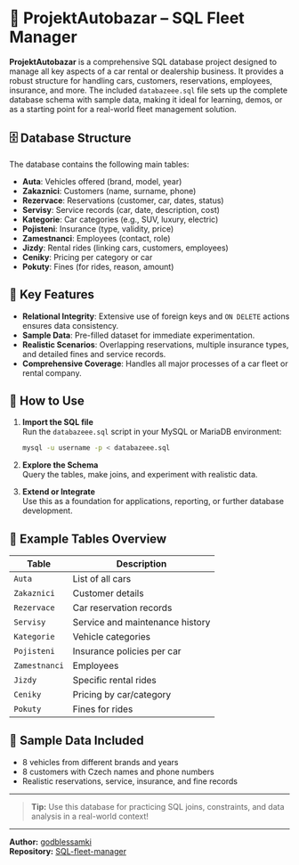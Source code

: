 # 🚗 ProjektAutobazar – SQL Fleet Manager

**ProjektAutobazar** is a comprehensive SQL database project designed to manage all key aspects of a car rental or dealership business. It provides a robust structure for handling cars, customers, reservations, employees, insurance, and more. The included `databazeee.sql` file sets up the complete database schema with sample data, making it ideal for learning, demos, or as a starting point for a real-world fleet management solution.

## 🗄️ Database Structure

The database contains the following main tables:

- **Auta**: Vehicles offered (brand, model, year)
- **Zakaznici**: Customers (name, surname, phone)
- **Rezervace**: Reservations (customer, car, dates, status)
- **Servisy**: Service records (car, date, description, cost)
- **Kategorie**: Car categories (e.g., SUV, luxury, electric)
- **Pojisteni**: Insurance (type, validity, price)
- **Zamestnanci**: Employees (contact, role)
- **Jizdy**: Rental rides (linking cars, customers, employees)
- **Ceniky**: Pricing per category or car
- **Pokuty**: Fines (for rides, reason, amount)

## 🌟 Key Features

- **Relational Integrity**: Extensive use of foreign keys and `ON DELETE` actions ensures data consistency.
- **Sample Data**: Pre-filled dataset for immediate experimentation.
- **Realistic Scenarios**: Overlapping reservations, multiple insurance types, and detailed fines and service records.
- **Comprehensive Coverage**: Handles all major processes of a car fleet or rental company.

## 🚀 How to Use

1. **Import the SQL file**  
   Run the `databazeee.sql` script in your MySQL or MariaDB environment:
   ```sh
   mysql -u username -p < databazeee.sql
   ```
2. **Explore the Schema**  
   Query the tables, make joins, and experiment with realistic data.

3. **Extend or Integrate**  
   Use this as a foundation for applications, reporting, or further database development.

## 📂 Example Tables Overview

| Table         | Description                     |
|---------------|---------------------------------|
| `Auta`        | List of all cars                |
| `Zakaznici`   | Customer details                |
| `Rezervace`   | Car reservation records         |
| `Servisy`     | Service and maintenance history |
| `Kategorie`   | Vehicle categories              |
| `Pojisteni`   | Insurance policies per car      |
| `Zamestnanci` | Employees                       |
| `Jizdy`       | Specific rental rides           |
| `Ceniky`      | Pricing by car/category         |
| `Pokuty`      | Fines for rides                 |

## 📜 Sample Data Included

- 8 vehicles from different brands and years
- 8 customers with Czech names and phone numbers
- Realistic reservations, service, insurance, and fine records

---

> **Tip:** Use this database for practicing SQL joins, constraints, and data analysis in a real-world context!

---

**Author:** [godblessamki](https://github.com/godblessamki)  
**Repository:** [SQL-fleet-manager](https://github.com/godblessamki/SQL-fleet-manager)

